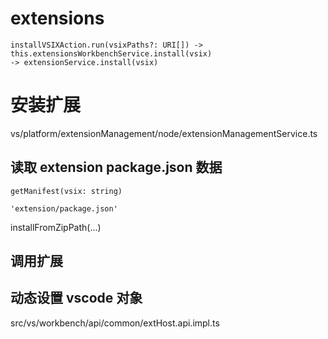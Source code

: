 # extensions

```
installVSIXAction.run(vsixPaths?: URI[]) -> this.extensionsWorkbenchService.install(vsix)
-> extensionService.install(vsix)
```

# 安装扩展

vs/platform/extensionManagement/node/extensionManagementService.ts

## 读取 extension package.json 数据

```
getManifest(vsix: string)

'extension/package.json'
```

installFromZipPath(...)

## 调用扩展

## 动态设置 vscode 对象

src/vs/workbench/api/common/extHost.api.impl.ts

